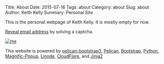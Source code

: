 Title: About
Date: 2015-07-16
Tags: about
Category: about
Slug: about
Author: Keith Kelly
Summary: Personal Site

This is the personal webpage of Keith Kelly. It is mostly empty for now.

<a href="http://www.google.com/recaptcha/mailhide/d?k=01ecAECCw0UTFSy4JfUdnC-A==&amp;c=UPc85iO7uAP0E5GmxHM5sPfA47Wt3Olp_kArZrKoOoI=" onclick="window.open('http://www.google.com/recaptcha/mailhide/d?k\x3d01ecAECCw0UTFSy4JfUdnC-A\x3d\x3d\x26c\x3dUPc85iO7uAP0E5GmxHM5sPfA47Wt3Olp_kArZrKoOoI\x3d', '', 'toolbar=0,scrollbars=0,location=0,statusbar=0,menubar=0,resizable=0,width=500,height=300'); return false;" title="Reveal this e-mail address">Reveal email address</a> by solving a captcha.

[![me](/thumbs/keith3_square_256.jpg)](/images/keith3_square.jpg)



This website is powered by <a href="https://github.com/getpelican/pelican-themes/tree/master/pelican-bootstrap3" target="_blank">pelican-bootstrap3</a>,
<a href="http://docs.getpelican.com/" target="_blank">Pelican</a>,
<a href="http://getbootstrap.com" target="_blank">Bootstrap</a>,
<a href="https://www.python.org/" target="_blank">Python</a>,
<a href="http://dimsemenov.com/plugins/magnific-popup/" target="_blank">Magnific-Popup</a>,
<a href="https://www.linode.com/" target="_blank">Linode</a>,
<a href="https://www.cloudflare.com/" target="_blank">CloudFlare</a>, and
<a href="http://jinja.pocoo.org/" target="_blank">Jinja2</a>
